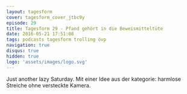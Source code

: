 ```yaml
---
layout: tagesform
cover: tagesform_cover_jtbc9y
episode: 29
title: Tagesform 29 - Pfand gehört in die Beweismitteltüte
date: 2016-05-21 17:51:08
tags: podcasts tagesform trolling övp
navigation: true
disqus: true
hidden: true
logo: 'assets/images/logo.svg'
---
```


Just another lazy Saturday. Mit einer Idee aus der kategorie:
harmlose Streiche ohne versteckte Kamera.
